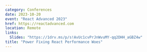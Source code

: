 ```yaml
---
category: Conferences
date: 2023-10-20
event: "React Advanced 2023"
href: https://reactadvanced.com
location: Remote
links:
  Slides: "https://1drv.ms/p/s!AvUc1cvPrJnWvuMY-qq2DHH_aGBZ4w"
title: "Power Fixing React Performance Woes"
---
```

